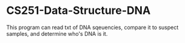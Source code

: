 # CS251-Data-Structure-DNA
This program can read txt of DNA sqeuencies, compare it to suspect samples, and determine who's DNA is it.
